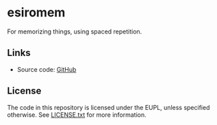 # esiromem

For memorizing things, using spaced repetition.

## Links

* Source code: [GitHub](https://github.com/salif/esiromem)

## License

The code in this repository is licensed under the EUPL, unless specified
otherwise. See [LICENSE.txt](./LICENSE.txt) for more information.
